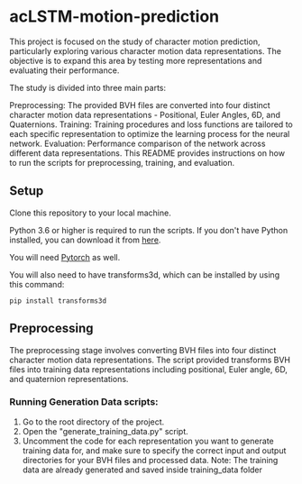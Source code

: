 # acLSTM-motion-prediction
This project is focused on the study of character motion prediction, particularly exploring various character motion data representations. The objective is to expand this area by testing more representations and evaluating their performance.

The study is divided into three main parts:

Preprocessing: The provided BVH files are converted into four distinct character motion data representations - Positional, Euler Angles, 6D, and Quaternions.
Training: Training procedures and loss functions are tailored to each specific representation to optimize the learning process for the neural network.
Evaluation: Performance comparison of the network across different data representations.
This README provides instructions on how to run the scripts for preprocessing, training, and evaluation.

## Setup
Clone this repository to your local machine.

Python 3.6 or higher is required to run the scripts. If you don't have Python installed, you can download it from [here](https://www.python.org/downloads/).

You will need  [Pytorch](https://pytorch.org/) as well.

You will also need to have transforms3d, which can be installed by using this command:
```
pip install transforms3d
```
## Preprocessing
The preprocessing stage involves converting BVH files into four distinct character motion data representations. The script provided transforms BVH files into training data representations including positional, Euler angle, 6D, and quaternion representations.

### Running Generation Data scripts:

1. Go to the root directory of the project.
2. Open the "generate_training_data.py" script.
3. Uncomment the code for each representation you want to generate training data for, and make sure to specify the correct input and output directories for your BVH files and processed data.
Note: The training data are already generated and saved inside training_data folder
